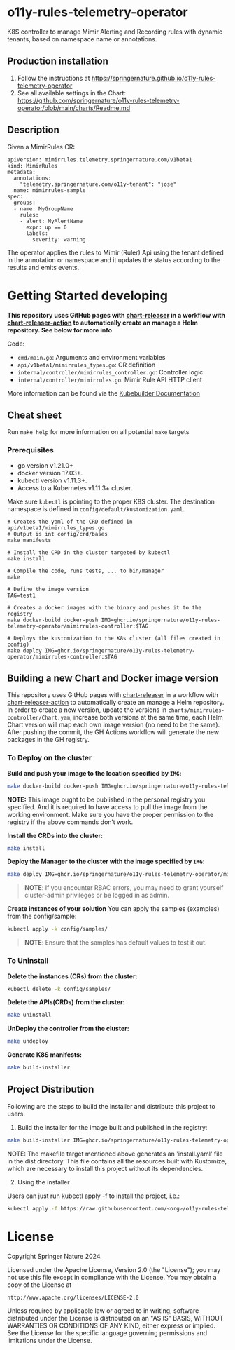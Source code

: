 # o11y-rules-telemetry-operator

K8S controller to manage Mimir Alerting and Recording rules with dynamic tenants, based on namespace name or annotations.

## Production installation

1. Follow the instructions at https://springernature.github.io/o11y-rules-telemetry-operator
2. See all available settings in the Chart: https://github.com/springernature/o11y-rules-telemetry-operator/blob/main/charts/Readme.md

## Description

Given a MimirRules CR:

```
apiVersion: mimirrules.telemetry.springernature.com/v1beta1
kind: MimirRules
metadata:
  annotations:
    "telemetry.springernature.com/o11y-tenant": "jose"
  name: mimirrules-sample
spec:
  groups:
  - name: MyGroupName
    rules:
    - alert: MyAlertName
      expr: up == 0
      labels:
        severity: warning
```
The operator applies the rules to Mimir (Ruler) Api using the tenant defined in the annotation or namespace and it updates the status according to the results and emits events.


# Getting Started developing

**This repository uses GitHub pages with [chart-releaser](https://github.com/helm/chart-releaser) in a workflow with [chart-releaser-action](https://github.com/helm/chart-releaser-action) to automatically create an manage a Helm repository. See below for more info**

Code:
- `cmd/main.go`: Arguments and environment variables
- `api/v1beta1/mimirrules_types.go`: CR definition
- `internal/controller/mimirrules_controller.go`: Controller logic
- `internal/controller/mimirrules.go`: Mimir Rule API HTTP client

More information can be found via the [Kubebuilder Documentation](https://book.kubebuilder.io/introduction.html)

## Cheat sheet

Run `make help` for more information on all potential `make` targets

### Prerequisites

- go version v1.21.0+
- docker version 17.03+.
- kubectl version v1.11.3+.
- Access to a Kubernetes v1.11.3+ cluster.

Make sure `kubectl` is pointing to the proper K8S cluster. The destination namespace is defined in `config/default/kustomization.yaml`.

```
# Creates the yaml of the CRD defined in api/v1beta1/mimirrules_types.go
# Output is int config/crd/bases
make manifests

# Install the CRD in the cluster targeted by kubectl
make install

# Compile the code, runs tests, ... to bin/manager
make

# Define the image version
TAG=test1

# Creates a docker images with the binary and pushes it to the registry
make docker-build docker-push IMG=ghcr.io/springernature/o11y-rules-telemetry-operator/mimirrules-controller:$TAG

# Deploys the kustomization to the K8s cluster (all files created in config)
make deploy IMG=ghcr.io/springernature/o11y-rules-telemetry-operator/mimirrules-controller:$TAG
```

## Building a new Chart and Docker image version

This repository uses GitHub pages with [chart-releaser](https://github.com/helm/chart-releaser) in a workflow with [chart-releaser-action](https://github.com/helm/chart-releaser-action) to automatically create an manage a Helm repository. In order to create a new version, update the versions in `charts/mimirrules-controller/Chart.yam`, increase both versions at the same time, each Helm Chart version will map each own image version (no need to be the same). After pushing the commit, the GH Actions workflow will generate the new packages in the GH registry.


### To Deploy on the cluster
**Build and push your image to the location specified by `IMG`:**

```sh
make docker-build docker-push IMG=ghcr.io/springernature/o11y-rules-telemetry-operator/mimirrules-controller:0.0.1
```

**NOTE:** This image ought to be published in the personal registry you specified. 
And it is required to have access to pull the image from the working environment. 
Make sure you have the proper permission to the registry if the above commands don’t work.

**Install the CRDs into the cluster:**

```sh
make install
```

**Deploy the Manager to the cluster with the image specified by `IMG`:**

```sh
make deploy IMG=ghcr.io/springernature/o11y-rules-telemetry-operator/mimirrules-controller:0.0.1
```

> **NOTE**: If you encounter RBAC errors, you may need to grant yourself cluster-admin 
privileges or be logged in as admin.

**Create instances of your solution**
You can apply the samples (examples) from the config/sample:

```sh
kubectl apply -k config/samples/
```

>**NOTE**: Ensure that the samples has default values to test it out.

### To Uninstall
**Delete the instances (CRs) from the cluster:**

```sh
kubectl delete -k config/samples/
```

**Delete the APIs(CRDs) from the cluster:**

```sh
make uninstall
```

**UnDeploy the controller from the cluster:**

```sh
make undeploy
```

**Generate K8S manifests:**

```sh
make build-installer
```

## Project Distribution

Following are the steps to build the installer and distribute this project to users.

1. Build the installer for the image built and published in the registry:

```sh
make build-installer IMG=ghcr.io/springernature/o11y-rules-telemetry-operator/mimirrules-controller:0.0.1
```

NOTE: The makefile target mentioned above generates an 'install.yaml'
file in the dist directory. This file contains all the resources built
with Kustomize, which are necessary to install this project without
its dependencies.

2. Using the installer

Users can just run kubectl apply -f <URL for YAML BUNDLE> to install the project, i.e.:

```sh
kubectl apply -f https://raw.githubusercontent.com/<org>/o11y-rules-telemetry-operator/<v1 or branch>/dist/install.yaml
```

# License

Copyright Springer Nature 2024.

Licensed under the Apache License, Version 2.0 (the "License");
you may not use this file except in compliance with the License.
You may obtain a copy of the License at

    http://www.apache.org/licenses/LICENSE-2.0

Unless required by applicable law or agreed to in writing, software
distributed under the License is distributed on an "AS IS" BASIS,
WITHOUT WARRANTIES OR CONDITIONS OF ANY KIND, either express or implied.
See the License for the specific language governing permissions and
limitations under the License.

